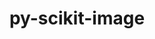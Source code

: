 ---
title: "py-scikit-image"
layout: cache
categories: [package, develop-2024-05-19]
meta: {"versions": ["0.23.2"], "compilers": ["gcc@=11.1.0", "gcc@=11.4.0", "gcc@=9.4.0", "oneapi@=2024.0.0"], "oss": ["ubuntu20.04", "ubuntu22.04"], "platforms": ["linux"], "targets": ["neoverse_v1", "neoverse_v2", "ppc64le", "x86_64_v3"], "stacks": ["data-vis-sdk", "e4s", "e4s-neoverse-v2", "e4s-neoverse_v1", "e4s-oneapi", "e4s-power", "root"], "num_specs": 6, "num_specs_by_stack": {"root": 6, "e4s-power": 1, "data-vis-sdk": 1, "e4s-neoverse_v1": 1, "e4s-neoverse-v2": 1, "e4s": 1, "e4s-oneapi": 1}}
spec_details: [{"hash": "mvhavduqjc6a6h6oshf6faknu5nwskza", "compiler": "gcc@=9.4.0", "versions": ["0.23.2"], "os": "ubuntu20.04", "platform": "linux", "target": "ppc64le", "variants": ["build_system=python_pip"], "stacks": ["root", "e4s-power"], "size": "-", "tarball": "https://binaries.spack.io/develop-2024-05-19/build_cache/linux-ubuntu20.04-ppc64le/gcc-9.4.0/py-scikit-image-0.23.2/linux-ubuntu20.04-ppc64le-gcc-9.4.0-py-scikit-image-0.23.2-mvhavduqjc6a6h6oshf6faknu5nwskza.spack"}, {"hash": "oscvpdifbidt525npqj3mca7htbqq7wd", "compiler": "gcc@=11.1.0", "versions": ["0.23.2"], "os": "ubuntu20.04", "platform": "linux", "target": "x86_64_v3", "variants": ["build_system=python_pip"], "stacks": ["data-vis-sdk", "root"], "size": "-", "tarball": "https://binaries.spack.io/develop-2024-05-19/build_cache/linux-ubuntu20.04-x86_64_v3/gcc-11.1.0/py-scikit-image-0.23.2/linux-ubuntu20.04-x86_64_v3-gcc-11.1.0-py-scikit-image-0.23.2-oscvpdifbidt525npqj3mca7htbqq7wd.spack"}, {"hash": "hxc6ujskgi2fkxsovdy3mni2h35lrs4s", "compiler": "gcc@=11.4.0", "versions": ["0.23.2"], "os": "ubuntu22.04", "platform": "linux", "target": "neoverse_v1", "variants": ["build_system=python_pip"], "stacks": ["e4s-neoverse_v1", "root"], "size": "-", "tarball": "https://binaries.spack.io/develop-2024-05-19/build_cache/linux-ubuntu22.04-neoverse_v1/gcc-11.4.0/py-scikit-image-0.23.2/linux-ubuntu22.04-neoverse_v1-gcc-11.4.0-py-scikit-image-0.23.2-hxc6ujskgi2fkxsovdy3mni2h35lrs4s.spack"}, {"hash": "g5frwxokkpukqoc6m4zjh3b3qkbiput7", "compiler": "gcc@=11.4.0", "versions": ["0.23.2"], "os": "ubuntu22.04", "platform": "linux", "target": "neoverse_v2", "variants": ["build_system=python_pip"], "stacks": ["root", "e4s-neoverse-v2"], "size": "-", "tarball": "https://binaries.spack.io/develop-2024-05-19/build_cache/linux-ubuntu22.04-neoverse_v2/gcc-11.4.0/py-scikit-image-0.23.2/linux-ubuntu22.04-neoverse_v2-gcc-11.4.0-py-scikit-image-0.23.2-g5frwxokkpukqoc6m4zjh3b3qkbiput7.spack"}, {"hash": "tyfigpeb4a6wdk4z6fy6ze2gut5ptinn", "compiler": "gcc@=11.4.0", "versions": ["0.23.2"], "os": "ubuntu22.04", "platform": "linux", "target": "x86_64_v3", "variants": ["build_system=python_pip"], "stacks": ["root", "e4s"], "size": "-", "tarball": "https://binaries.spack.io/develop-2024-05-19/build_cache/linux-ubuntu22.04-x86_64_v3/gcc-11.4.0/py-scikit-image-0.23.2/linux-ubuntu22.04-x86_64_v3-gcc-11.4.0-py-scikit-image-0.23.2-tyfigpeb4a6wdk4z6fy6ze2gut5ptinn.spack"}, {"hash": "6vujoqddhq2ld4i2a32m3op2a5u737ai", "compiler": "oneapi@=2024.0.0", "versions": ["0.23.2"], "os": "ubuntu22.04", "platform": "linux", "target": "x86_64_v3", "variants": ["build_system=python_pip"], "stacks": ["root", "e4s-oneapi"], "size": "-", "tarball": "https://binaries.spack.io/develop-2024-05-19/build_cache/linux-ubuntu22.04-x86_64_v3/oneapi-2024.0.0/py-scikit-image-0.23.2/linux-ubuntu22.04-x86_64_v3-oneapi-2024.0.0-py-scikit-image-0.23.2-6vujoqddhq2ld4i2a32m3op2a5u737ai.spack"}]
---